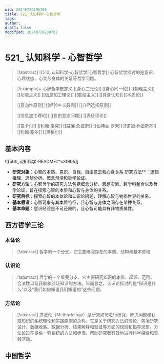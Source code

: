 ```yaml
---
uid: 20240726195706
title: 521_认知科学-心智哲学
tags: 
author: 
draft: false
modified: 20240726200702
---
```


# 521_ 认知科学 - 心智哲学

> [!abstract] [[510_认知科学-心智哲学|心智哲学]]
> 心智哲学探讨的是意识、心理状态、心灵与身体的关系等哲学问题。

 >[!example]+ 心智哲学宏定义
> [[身心二元论]] [[身心同一论]] [[物理主义]] [[功能主义]] [[信息加工理论]] [[联结主义]] [[具身认知]] [[本质论]]
>
> [[意向性原则]] [[经验主义原则]] [[自然选择原则]]
>
>[[信息加工理论]] [[自由意志问题]] [[表征理论]]
>
> [[笛卡尔]] [[约翰·洛克]] [[威廉·詹姆斯]] [[伯特兰·罗素]] [[诺姆·乔姆斯基]] [[约翰·塞尔]] [[黑格尔]]

## 基本内容

![[500_认知科学-README#^c3f905]]

- **研究对象**：心智的本质、意识、自我、自由意志和心身关系 [](诺姆·乔姆斯基.md) 研究方法**：逻辑推理、思辨分析、概念澄清和哲学论证。
- **研究方法**：心智哲学的研究方法包括概念分析、思想实验、跨学科整合以及哲学论证，旨在探索心智的本质和心智与身体的关系。
- **研究目标**：探索心智的本体论和认识论问题，理解心智与物质世界的关系。
- **基本假设**：心智现象有其本质特征，且心智与身体之间存在某种关系。
- **基本命题**：意识经验是不可还原的，且心智可能具有非物质属性。

## 西方哲学三论

### 本体论

> [!abstract]
> 哲学的一个分支，它主要研究存在的本质、结构和基本原理

### 认识论

> [!abstract]
> 哲学的一个重要分支，它主要研究知识的本质、起源、范围、合法性以及获取和验证知识的方法。简而言之，认识论探讨的是“知识是什么”以及“我们如何知道我们知道的”这些问题。

### 方法论

> [!abstract]
> 方法论（Methodology）是研究如何进行研究、解决问题和获取知识的系统理论和实践原则的总称。它是关于研究方法的理论，包括研究设计、数据收集、数据分析、结果解释和验证等方面的规则和指导思想。方法论旨在提供一套系统的方法和步骤，帮助研究者有效地进行科学探索和实践活动。

## 中国哲学